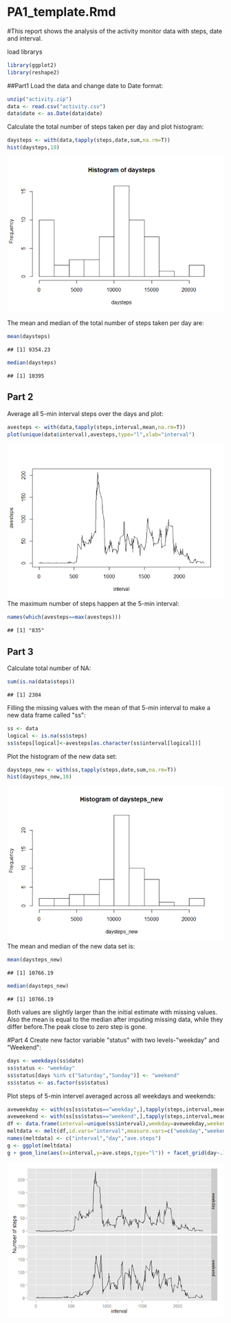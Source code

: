 # PA1_template.Rmd
#This report shows the analysis of the activity monitor data with steps, date and interval.

load librarys

```r
library(ggplot2)
library(reshape2)
```
##Part1
Load the data and change date to Date format:

```r
unzip("activity.zip")
data <- read.csv("activity.csv")
data$date <- as.Date(data$date)
```
Calculate the total number of steps taken per day and plot histogram:

```r
daysteps <- with(data,tapply(steps,date,sum,na.rm=T))
hist(daysteps,10)
```

![](PA1_template_files/figure-html/unnamed-chunk-3-1.png) 

The mean and median of the total number of steps taken per day are:

```r
mean(daysteps)
```

```
## [1] 9354.23
```

```r
median(daysteps)
```

```
## [1] 10395
```
## Part 2
Average all 5-min interval steps over the days and plot:

```r
avesteps <- with(data,tapply(steps,interval,mean,na.rm=T))
plot(unique(data$interval),avesteps,type="l",xlab="interval")
```

![](PA1_template_files/figure-html/unnamed-chunk-5-1.png) 
The maximum number of steps happen at the 5-min interval:

```r
names(which(avesteps==max(avesteps)))
```

```
## [1] "835"
```
## Part 3
Calculate total number of NA:

```r
sum(is.na(data$steps))
```

```
## [1] 2304
```
Filling the missing values with the mean of that 5-min interval to make a new data frame called "ss":

```r
ss <- data
logical <- is.na(ss$steps)
ss$steps[logical]<-avesteps[as.character(ss$interval[logical])]
```
Plot the histogram of the new data set:

```r
daysteps_new <- with(ss,tapply(steps,date,sum,na.rm=T))
hist(daysteps_new,10)
```

![](PA1_template_files/figure-html/unnamed-chunk-9-1.png) 
The mean and median of the new data set is:

```r
mean(daysteps_new)
```

```
## [1] 10766.19
```

```r
median(daysteps_new)
```

```
## [1] 10766.19
```
Both values are slightly larger than the initial estimate with missing values. Also the mean is equal to the median after imputing missing data, while they differ before.The peak close to zero step is gone.

#Part 4
Create new factor variable "status" with two levels-"weekday" and "Weekend":

```r
days <- weekdays(ss$date)
ss$status <- "weekday"
ss$status[days %in% c("Saturday","Sunday")] <- "weekend"
ss$status <- as.factor(ss$status)
```
Plot steps of 5-min intervel averaged across all weekdays and weekends:

```r
aveweekday <- with(ss[ss$status=="weekday",],tapply(steps,interval,mean))
aveweekend <- with(ss[ss$status=="weekend",],tapply(steps,interval,mean))
df <- data.frame(interval=unique(ss$interval),weekday=aveweekday,weekend=aveweekend)
meltdata <- melt(df,id.vars="interval",measure.vars=c("weekday","weekend"))
names(meltdata) <- c("interval","day","ave.steps")
g <- ggplot(meltdata)
g + geom_line(aes(x=interval,y=ave.steps,type="l")) + facet_grid(day~.) + ylab("Number of steps")
```

![](PA1_template_files/figure-html/unnamed-chunk-12-1.png) 
